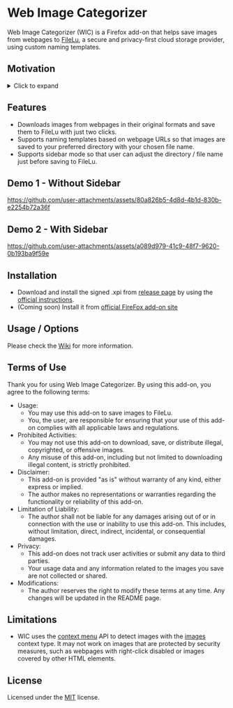 # Web Image Categorizer

Web Image Categorizer (WIC) is a Firefox add-on that helps save images from webpages to [FileLu](https://filelu.com/), a secure and privacy-first cloud storage provider, using custom naming templates.

## Motivation
<details>
  <summary>Click to expand</summary>

  In 2024, there was a significant surge in the development of AI applications, and I was particularly impressed by the advancements in text-to-image generative AI technology. Over the course of a year, I used several applications, like Copilot, to generate images. As a result, I amassed a considerable collection of generated images, some of which were truly remarkable and worth preserving.

  To ensure the safekeeping of these images, I discovered FileLu, a platform that provides secure cloud storage and easy-to-integrate APIs. Given my preference for using Firefox, I decided to create this add-on to streamline the process of saving images from websites directly to my online storage. This add-on not only simplifies the workflow but also ensures that my valuable images are stored securely and efficiently.

  If you are new to FileLu, please consider to register by using my <a href="https://filelu.com/5155514948.html" target="_blank">referral link</a>.
</details>

## Features
* Downloads images from webpages in their original formats and save them to FileLu with just two clicks.
* Supports naming templates based on webpage URLs so that images are saved to your preferred directory with your chosen file name.
* Supports sidebar mode so that user can adjust the directory / file name just before saving to FileLu.

## Demo 1 - Without Sidebar
https://github.com/user-attachments/assets/80a826b5-4d8d-4b1d-830b-e2254b72a36f

## Demo 2 - With Sidebar
https://github.com/user-attachments/assets/a089d979-41c9-48f7-9620-0b193ba9f59e

## Installation
* Download and install the signed .xpi from [release page](https://github.com/hkalbertl/web-image-categorizer/releases) by using the [official instructions](https://extensionworkshop.com/documentation/publish/distribute-sideloading/).
* (Coming soon) Install it from [official FireFox add-on site](https://addons.mozilla.org/)

## Usage / Options
Please check the [Wiki](https://github.com/hkalbertl/web-image-categorizer/wiki) for more information.

## Terms of Use
Thank you for using Web Image Categorizer. By using this add-on, you agree to the following terms:

* Usage:
  * You may use this add-on to save images to FileLu.
  * You, the user, are responsible for ensuring that your use of this add-on complies with all applicable laws and regulations.
* Prohibited Activities:
  * You may not use this add-on to download, save, or distribute illegal, copyrighted, or offensive images.
  * Any misuse of this add-on, including but not limited to downloading illegal content, is strictly prohibited.
* Disclaimer:
  * This add-on is provided "as is" without warranty of any kind, either express or implied.
  * The author makes no representations or warranties regarding the functionality or reliability of this add-on.
* Limitation of Liability:
  * The author shall not be liable for any damages arising out of or in connection with the use or inability to use this add-on. This includes, without limitation, direct, indirect, incidental, or consequential damages.
* Privacy:
  * This add-on does not track user activities or submit any data to third parties.
  * Your usage data and any information related to the images you save are not collected or shared.
* Modifications:
  * The author reserves the right to modify these terms at any time. Any changes will be updated in the README page.

## Limitations
* WIC uses the [context menu](https://developer.mozilla.org/en-US/docs/Mozilla/Add-ons/WebExtensions/user_interface/Context_menu_items) API to detect images with the [images](https://developer.mozilla.org/en-US/docs/Mozilla/Add-ons/WebExtensions/API/menus/ContextType) context type. It may not work on images that are protected by security measures, such as webpages with right-click disabled or images covered by other HTML elements.

## License
Licensed under the [MIT](http://www.opensource.org/licenses/mit-license.php) license.
